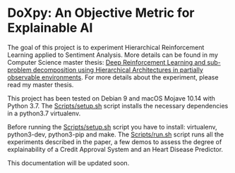 DoXpy: An Objective Metric for Explainable AI
==========

The goal of this project is to experiment Hierarchical Reinforcement Learning applied to Sentiment Analysis. More details can be found in my Computer Science master thesis: [Deep Reinforcement Learning and sub-problem decomposition using Hierarchical Architectures in partially observable environments](https://amslaurea.unibo.it/16718/). 
For more details about the experiment, please read my master thesis.
  
This project has been tested on Debian 9 and macOS Mojave 10.14 with Python 3.7. The [Scripts/setup.sh](Scripts/setup.sh) script installs the necessary dependencies in a python3.7 virtualenv.

Before running the [Scripts/setup.sh](Scripts/setup.sh) script you have to install: virtualenv, python3-dev, python3-pip and make. 
The [Scripts/run.sh](Scripts/run.sh) script runs all the experiments described in the paper, a few demos to assess the degree of explainability of a Credit Approval System and an Heart Disease Predictor.

This documentation will be updated soon.
